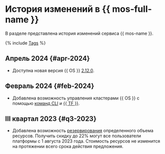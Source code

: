 # История изменений в {{ mos-full-name }}

В разделе представлена история изменений сервиса {{ mos-name }}.

{% include [Tags](../_includes/mdb/release-notes-tags.md) %}

## Апрель 2024 {#apr-2024}

* Доступна новая версия {{ OS }} [2.12.0](https://github.com/opensearch-project/opensearch-build/blob/main/release-notes/opensearch-release-notes-2.12.0.md).

## Февраль 2024 {#feb-2024}

* Добавлена возможность управления кластерами {{ OS }} с помощью [команд CLI](../cli/cli-ref/managed-services/managed-opensearch/index.md) и [{{ TF }}](./tf-ref.md).

## III квартал 2023 {#q3-2023}

* Добавлена возможность [резервирования](../billing/concepts/cvos.md) определенного объема ресурсов. Получить скидку до 22% могут все пользователи платформы с 1 августа 2023 года. Стоимость ресурсов не изменится на протяжении всего срока действия предложения.